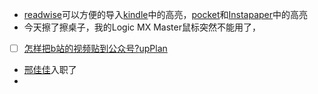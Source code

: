 - [readwise](https://readwise.io/)可以方便的导入[kindle](<kindle.md>)中的高亮，[pocket](<pocket.md>)和[Instapaper](<Instapaper.md>)中的高亮
- 今天擦了擦桌子，我的Logic MX Master鼠标突然不能用了，
- [ ] [怎样把b站的视频贴到公众号?](https://www.zhihu.com/question/344650153)[upPlan](<upPlan.md>)
- [邢佳佳](<邢佳佳.md>)入职了
- 
